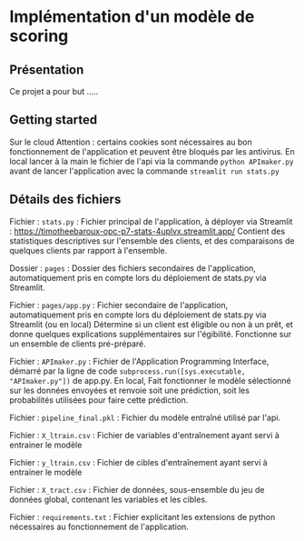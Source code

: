 # Implémentation d'un modèle de scoring
## Présentation
Ce projet a pour but .....


## Getting started
Sur le cloud
Attention : certains cookies sont nécessaires au bon fonctionnement de l'application et peuvent être bloqués par les antivirus.
En local lancer à la main le fichier de l'api via la commande `python APImaker.py` avant de lancer l'application avec la commande `streamlit run stats.py`

## Détails des fichiers
Fichier : `stats.py` : 
Fichier principal de l'application, à déployer via Streamlit : https://timotheebaroux-opc-p7-stats-4uplvx.streamlit.app/
Contient des statistiques descriptives sur l'ensemble des clients, et des comparaisons de quelques clients par rapport à l'ensemble.

Dossier : `pages` :
Dossier des fichiers secondaires de l'application, automatiquement pris en compte lors du déploiement de stats.py via Streamlit.

Fichier : `pages/app.py` :
Fichier secondaire de l'application, automatiquement pris en compte lors du déploiement de stats.py via Streamlit (ou en local)
Détermine si un client est éligible ou non à un prêt, et donne quelques explications supplémentaires sur l'égibilité.
Fonctionne sur un ensemble de clients pré-préparé.

Fichier : `APImaker.py` :
Fichier de l'Application Programming Interface, démarré par la ligne de code `subprocess.run([sys.executable, "APImaker.py"])` de app.py.
En local, 
Fait fonctionner le modèle sélectionné sur les données envoyées et renvoie soit une prédiction, soit les probabilités utilisées pour faire cette prédiction.

Fichier : `pipeline_final.pkl` :
Fichier du modèle entraîné utilisé par l'api.

Fichier : `X_ltrain.csv` :
Fichier de variables d'entraînement ayant servi à entrainer le modèle

Fichier : `y_ltrain.csv` :
Fichier de cibles d'entraînement ayant servi à entrainer le modèle

Fichier : `X_tract.csv` :
Fichier de données, sous-ensemble du jeu de données global, contenant les variables et les cibles.

Fichier : `requirements.txt` :
Fichier explicitant les extensions de python nécessaires au fonctionnement de l'application.